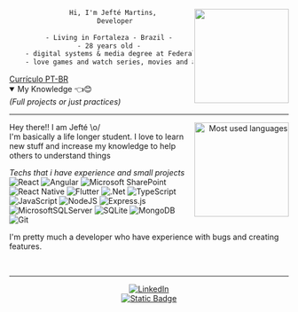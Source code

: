 
<div align="center">
      <img height="170em" src="https://c.tenor.com/JJ_is357rXYAAAAd/spike-monkey-typing.gif" align="right"/>

```diff
      Hi, I'm Jefté Martins,
       Developer
      
    - Living in Fortaleza - Brazil -
    - 28 years old -
    - digital systems & media degree at Federal University of Ceará -
    - love games and watch series, movies and animes -
```

</div>
<a href="https://drive.google.com/file/d/1ASCijGfaxA-f7RAovx2t35bQ9X6yV-C_/view?usp=sharing" > Currículo PT-BR </a>

<details open>
<summary>My Knowledge 👈😊
<br/>
<em>(Full projects or just practices)</em>
</summary>


---


<div align="right" style="margin:auto">
     <a href="https://github.com/jeftemartins">
        <img height="170em"
             src="https://github-readme-stats.vercel.app/api/top-langs/?username=jeftemartins&hide=html,jupyter%20notebook&langs_count=6&hide_border=true&layout=compact&show_icons=true&line_height=24&theme=onedark&title_color=4a86d1&custom_title=My%20favorite%20languages"
             alt="Most used languages"
             align="right">
    </a>
</div>


Hey there!! I am Jefté \o/ <br/>
I'm basically a life longer student. I love to learn new stuff and increase my knowledge to help others to understand things

<em>Techs that i have experience and small projects</em>
<br/>
![React](https://img.shields.io/badge/react-%2320232a.svg?style=for-the-badge&logo=react&logoColor=%2361DAFB)
![Angular](https://img.shields.io/badge/angular-%23DD0031.svg?style=for-the-badge&logo=angular&logoColor=white)
![Microsoft SharePoint ](https://img.shields.io/badge/Microsoft_SharePoint-0078D4?style=for-the-badge&logo=microsoft-sharepoint&logoColor=white)
![React Native](https://img.shields.io/badge/react_native-%2320232a.svg?style=for-the-badge&logo=react&logoColor=%2361DAFB)
![Flutter](https://img.shields.io/badge/Flutter-%2302569B.svg?style=for-the-badge&logo=Flutter&logoColor=white)
![.Net](https://img.shields.io/badge/.NET-5C2D91?style=for-the-badge&logo=.net&logoColor=white)
![TypeScript](https://img.shields.io/badge/typescript-%23007ACC.svg?style=for-the-badge&logo=typescript&logoColor=white)
![JavaScript](https://img.shields.io/badge/javascript-%23323330.svg?style=for-the-badge&logo=javascript&logoColor=%23F7DF1E)
![NodeJS](https://img.shields.io/badge/node.js-6DA55F?style=for-the-badge&logo=node.js&logoColor=white)
![Express.js](https://img.shields.io/badge/express.js-%23404d59.svg?style=for-the-badge&logo=express&logoColor=%2361DAFB)
![MicrosoftSQLServer](https://img.shields.io/badge/Microsoft%20SQL%20Server-CC2927?style=for-the-badge&logo=microsoft%20sql%20server&logoColor=white)
![SQLite](https://img.shields.io/badge/sqlite-%2307405e.svg?style=for-the-badge&logo=sqlite&logoColor=white)
![MongoDB](https://img.shields.io/badge/MongoDB-%234ea94b.svg?style=for-the-badge&logo=mongodb&logoColor=white)
![Git](https://img.shields.io/badge/git-%23F05033.svg?style=for-the-badge&logo=git&logoColor=white)



I'm pretty much a developer who have experience with bugs and creating features.

</div>
</details>

<br/>

---
<div align="center">
      
[![LinkedIn](https://img.shields.io/badge/linkedin-%230077B5.svg?style=for-the-badge&logo=linkedin&logoColor=white)](https://linkedin.com/in/jeftemartins)
<br/>
<a href="[https://www.cvkeep.com/cv/f90dd1895e8bd8f3a356a90e872349aa](https://drive.google.com/file/d/1in3ps_rfRIMeVXS1PeyMis-RjIFVYuBA/view?usp=sharing)"><img alt="Static Badge" src="https://img.shields.io/badge/Resume-jefte?color=blue&link=https%3A%2F%2Fwww.google.com.br%2F%3Fhl%3Dpt-BR"></a>


</div>

